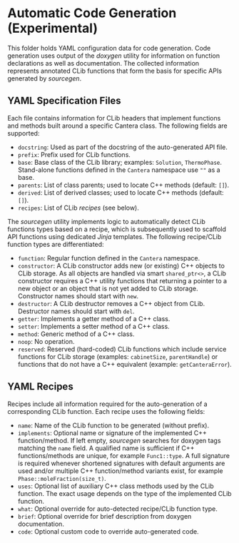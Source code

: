 # Automatic Code Generation (Experimental)

This folder holds YAML configuration data for code generation. Code generation uses
output of the *doxygen* utility for information on function declarations as well as
documentation. The collected information represents annotated CLib functions that form
the basis for specific APIs generated by *sourcegen*.

## YAML Specification Files

Each file contains information for CLib headers that implement functions and methods
built around a specific Cantera class. The following fields are supported:

- `docstring`: Used as part of the docstring of the auto-generated API file.
- `prefix`: Prefix used for CLib functions.
- `base`: Base class of the CLib library; examples: `Solution`, `ThermoPhase`.
    Stand-alone functions defined in the `Cantera` namespace use `""` as a base.
- `parents`: List of class parents; used to locate C++ methods (default: `[]`).
- `derived`: List of derived classes; used to locate C++ methods (default: `[]`).
- `recipes`: List of CLib *recipes* (see below).

The *sourcegen* utility implements logic to automatically detect CLib functions types
based on a recipe, which is subsequently used to scaffold API functions using dedicated
*Jinja* templates. The following recipe/CLib function types are differentiated:

- `function`: Regular function defined in the `Cantera` namespace.
- `constructor`: A CLib constructor adds new (or existing) C++ objects to CLib storage.
    As all objects are handled via smart `shared_ptr<>`, a CLib constructor requires a
    C++ utility functions that returning a pointer to a new object or an object that is
    not yet added to CLib storage. Constructor names should start with `new`.
- `destructor`: A CLib destructor removes a C++ object from CLib. Destructor names
    should start with `del`.
- `getter`: Implements a getter method of a C++ class.
- `setter`: Implements a setter method of a C++ class.
- `method`: Generic method of a C++ class.
- `noop`: No operation.
- `reserved`: Reserved (hard-coded) CLib functions which include service functions for
    CLib storage (examples: `cabinetSize`, `parentHandle`) or functions that do not have
    a C++ equivalent (example: `getCanteraError`).

## YAML Recipes

Recipes include all information required for the auto-generation of a corresponding
CLib function. Each recipe uses the following fields:

- `name`: Name of the CLib function to be generated (without prefix).
- `implements`: Optional name or signature of the implemented C++ function/method. If
    left empty, *sourcegen* searches for doxygen tags matching the `name` field.
    A qualified name is sufficient if C++ functions/methods are unique, for example
    `Func1::type`. A full signature is required whenever shortened signatures with
    default arguments are used and/or multiple C++ function/method variants exist, for
    example `Phase::moleFraction(size_t)`.
- `uses`: Optional list of auxiliary C++ class methods used by the CLib function. The
    exact usage depends on the type of the implemented CLib function.
- `what`: Optional override for auto-detected recipe/CLib function type.
- `brief`: Optional override for brief description from doxygen documentation.
- `code`: Optional custom code to override auto-generated code.
